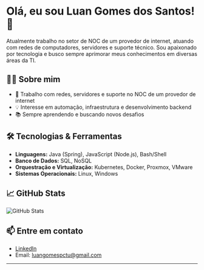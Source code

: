 # Olá, eu sou Luan Gomes dos Santos! 👋

Atualmente trabalho no setor de NOC de um provedor de internet, atuando com redes de computadores, servidores e suporte técnico. Sou apaixonado por tecnologia e busco sempre aprimorar meus conhecimentos em diversas áreas da TI.

## 🧑‍💻 Sobre mim

- 💼 Trabalho com redes, servidores e suporte no NOC de um provedor de internet
- 💡 Interesse em automação, infraestrutura e desenvolvimento backend
- 📚 Sempre aprendendo e buscando novos desafios

## 🛠️ Tecnologias & Ferramentas

- **Linguagens:** Java (Spring), JavaScript (Node.js), Bash/Shell
- **Banco de Dados:** SQL, NoSQL
- **Orquestração e Virtualização:** Kubernetes, Docker, Proxmox, VMware
- **Sistemas Operacionais:** Linux, Windows

## 📈 GitHub Stats

![GitHub Stats](https://github-readme-stats.vercel.app/api?username=luansantos333&show_icons=true&theme=dracula)

<!--
## 🚀 Projetos em destaque

- [Nome do Projeto](link) — breve descrição
-->

## 📫 Entre em contato

- [LinkedIn](www.linkedin.com/in/luansantos33) 
- Email: luangomespctu@gmail.com 

---
